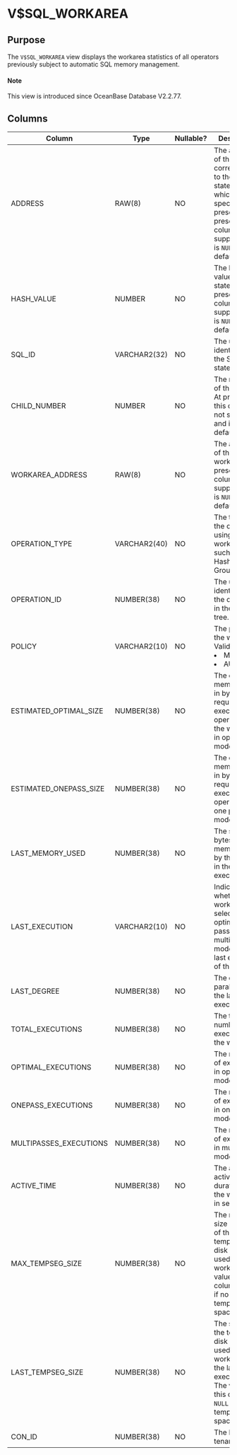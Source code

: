 # V$SQL_WORKAREA

## **Purpose**

The `V$SQL_WORKAREA` view displays the workarea statistics of all operators previously subject to automatic SQL memory management.

<main id="notice" type='explain'>
  <h4>Note</h4>
  <p>This view is introduced since OceanBase Database V2.2.77. </p>
</main>

## **Columns**

| **Column** | **Type** | **Nullable?** | **Description** |
|------------------------|--------------|----------------| ----------|
| ADDRESS | RAW(8) | NO | The address of the handle corresponding to the SQL statement, which is not specified at present. At present, this column is not supported and is `NULL` by default. |
| HASH_VALUE | NUMBER | NO | The hash value of the statement. At present, this column is not supported and is `NULL` by default. |
| SQL_ID | VARCHAR2(32) | NO | The unique identifier of the SQL statement. |
| CHILD_NUMBER | NUMBER | NO | The number of the cursor. At present, this column is not supported and is `NULL` by default. |
| WORKAREA_ADDRESS | RAW(8) | NO | The address of the workarea. At present, this column is not supported and is `NULL` by default. |
| OPERATION_TYPE | VARCHAR2(40) | NO | The type of the operator using the workarea, such as Sort, Hash Join, or Group by. |
| OPERATION_ID | NUMBER(38) | NO | The unique identifier of the operator in the plan tree. |
| POLICY | VARCHAR2(10) | NO | The policy for the workarea. Valid values: <li> MANUAL   <li> AUTO |
| ESTIMATED_OPTIMAL_SIZE | NUMBER(38) | NO | The estimated memory size in bytes required for executing the operator in the workarea in optimal mode. |
| ESTIMATED_ONEPASS_SIZE | NUMBER(38) | NO | The estimated memory size in bytes required for executing the operator in one pass mode. |
| LAST_MEMORY_USED | NUMBER(38) | NO | The size in bytes of the memory used by the cursor in the last execution. |
| LAST_EXECUTION | VARCHAR2(10) | NO | Indicates whether the workarea selects the optimal, one pass, or multipasses mode in the last execution of the cursor. |
| LAST_DEGREE | NUMBER(38) | NO | The degree of parallelism in the last execution. |
| TOTAL_EXECUTIONS | NUMBER(38) | NO | The total number of executions in the workarea. |
| OPTIMAL_EXECUTIONS | NUMBER(38) | NO | The number of executions in optimal mode. |
| ONEPASS_EXECUTIONS | NUMBER(38) | NO | The number of executions in one pass mode. |
| MULTIPASSES_EXECUTIONS | NUMBER(38) | NO | The number of executions in multipasses mode. |
| ACTIVE_TIME | NUMBER(38) | NO | The average active duration of the workarea in seconds. |
| MAX_TEMPSEG_SIZE | NUMBER(38) | NO | The maximum size in bytes of the temporary disk space used by the workarea. The value of this column is `NULL` if no temporary space is used. |
| LAST_TEMPSEG_SIZE | NUMBER(38) | NO | The size of the temporary disk space used by the workarea in the last execution. The value of this column is `NULL` if no temporary space is used. |
| CON_ID | NUMBER(38) | NO | The ID of the tenant. |
